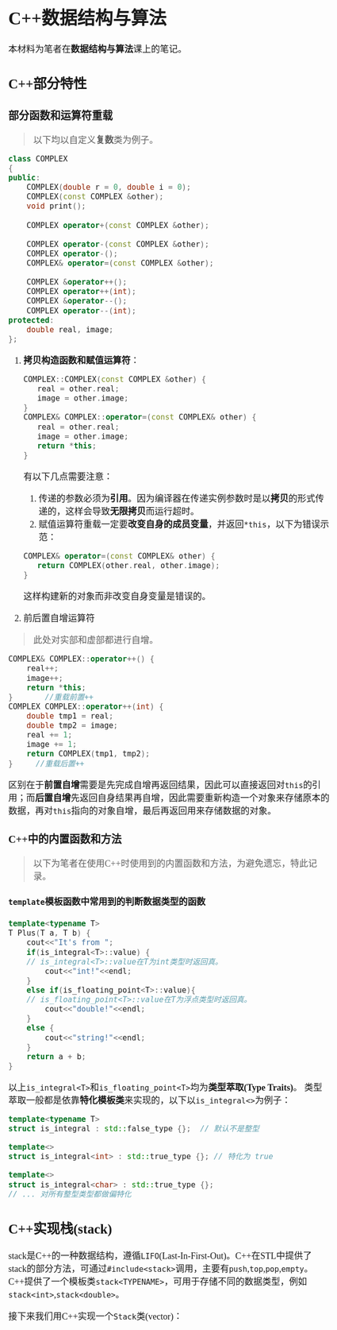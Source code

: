 <style>
body {
    font-family: KaiTi;
    font-size: 18px
}
</style>

# C++数据结构与算法

本材料为笔者在**数据结构与算法**课上的笔记。

## C++部分特性

### 部分函数和运算符重载

> 以下均以自定义**复数**类为例子。
```c++
class COMPLEX
{
public:
	COMPLEX(double r = 0, double i = 0); 
	COMPLEX(const COMPLEX &other);		 
	void print();						 
										 
	COMPLEX operator+(const COMPLEX &other);
	
	COMPLEX operator-(const COMPLEX &other);
	COMPLEX operator-(); 
	COMPLEX& operator=(const COMPLEX &other);
  
	COMPLEX &operator++();  
	COMPLEX operator++(int); 
	COMPLEX &operator--();   
	COMPLEX operator--(int); 
protected:
	double real, image; 
};
```

1. **拷贝构造函数和赋值运算符**：
   
    ```c++
    COMPLEX::COMPLEX(const COMPLEX &other) {
       real = other.real;
       image = other.image;
    }
    COMPLEX& COMPLEX::operator=(const COMPLEX& other) {
       real = other.real;
       image = other.image;
       return *this;
    }
    ```
    有以下几点需要注意：

    1. 传递的参数必须为**引用**。因为编译器在传递实例参数时是以**拷贝**的形式传递的，这样会导致**无限拷贝**而运行超时。
    2. 赋值运算符重载一定要**改变自身的成员变量**，并返回`*this`，以下为错误示范：
    ```c++
    COMPLEX& operator=(const COMPLEX& other) {
       return COMPLEX(other.real, other.image);
    }
    ```
    这样构建新的对象而非改变自身变量是错误的。

2. 前后置自增运算符

> 此处对实部和虚部都进行自增。

```c++
COMPLEX& COMPLEX::operator++() {
    real++;
    image++;
    return *this;
}       //重载前置++
COMPLEX COMPLEX::operator++(int) {
    double tmp1 = real;
    double tmp2 = image;
    real += 1;
    image += 1;
    return COMPLEX(tmp1, tmp2);
}     //重载后置++
```
区别在于**前置自增**需要是先完成自增再返回结果，因此可以直接返回对`this`的引用；而**后置自增**先返回自身结果再自增，因此需要重新构造一个对象来存储原本的数据，再对`this`指向的对象自增，最后再返回用来存储数据的对象。

### C++中的内置函数和方法

> 以下为笔者在使用C++时使用到的内置函数和方法，为避免遗忘，特此记录。

#### `template`模板函数中常用到的判断数据类型的函数

```c++
template<typename T>
T Plus(T a, T b) {
    cout<<"It's from ";
    if(is_integral<T>::value) {
    // is_integral<T>::value在T为int类型时返回真。
        cout<<"int!"<<endl;
    }
    else if(is_floating_point<T>::value){
    // is_floating_point<T>::value在T为浮点类型时返回真。
        cout<<"double!"<<endl;
    }
    else {
        cout<<"string!"<<endl;
    }
    return a + b;
}
```
以上`is_integral<T>`和`is_floating_point<T>`均为**类型萃取(Type Traits)**。
类型萃取一般都是依靠**特化模板类**来实现的，以下以`is_integral<>`为例子：
```c++
template<typename T>
struct is_integral : std::false_type {};  // 默认不是整型

template<>
struct is_integral<int> : std::true_type {}; // 特化为 true

template<>
struct is_integral<char> : std::true_type {};
// ... 对所有整型类型都做偏特化
```

## C++实现栈(stack)

stack是C++的一种数据结构，遵循`LIFO`(Last-In-First-Out)。C++在STL中提供了stack的部分方法，可通过`#include<stack>`调用，主要有`push`,`top`,`pop`,`empty`。C++提供了一个模板类`stack<TYPENAME>`，可用于存储不同的数据类型，例如`stack<int>`,`stack<double>`。

接下来我们用C++实现一个`Stack`类(vector)：
```c++

```